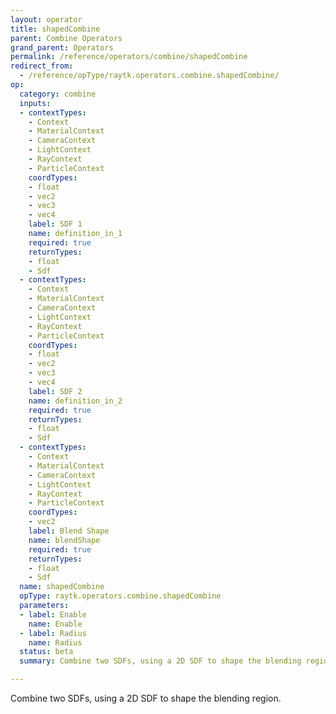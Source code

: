 ```yaml
---
layout: operator
title: shapedCombine
parent: Combine Operators
grand_parent: Operators
permalink: /reference/operators/combine/shapedCombine
redirect_from:
  - /reference/opType/raytk.operators.combine.shapedCombine/
op:
  category: combine
  inputs:
  - contextTypes:
    - Context
    - MaterialContext
    - CameraContext
    - LightContext
    - RayContext
    - ParticleContext
    coordTypes:
    - float
    - vec2
    - vec3
    - vec4
    label: SDF 1
    name: definition_in_1
    required: true
    returnTypes:
    - float
    - Sdf
  - contextTypes:
    - Context
    - MaterialContext
    - CameraContext
    - LightContext
    - RayContext
    - ParticleContext
    coordTypes:
    - float
    - vec2
    - vec3
    - vec4
    label: SDF 2
    name: definition_in_2
    required: true
    returnTypes:
    - float
    - Sdf
  - contextTypes:
    - Context
    - MaterialContext
    - CameraContext
    - LightContext
    - RayContext
    - ParticleContext
    coordTypes:
    - vec2
    label: Blend Shape
    name: blendShape
    required: true
    returnTypes:
    - float
    - Sdf
  name: shapedCombine
  opType: raytk.operators.combine.shapedCombine
  parameters:
  - label: Enable
    name: Enable
  - label: Radius
    name: Radius
  status: beta
  summary: Combine two SDFs, using a 2D SDF to shape the blending region.

---
```



Combine two SDFs, using a 2D SDF to shape the blending region.
